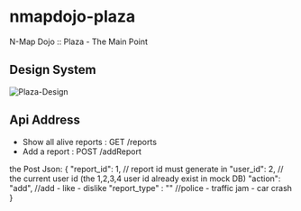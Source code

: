 # nmapdojo-plaza
N-Map Dojo :: Plaza - The Main Point 

## Design System
![Plaza-Design](https://user-images.githubusercontent.com/8407237/175818982-9115e82a-81a1-44ef-845c-f30a71777181.jpg)

## Api Address
* Show all alive reports : GET /reports
* Add a report : POST /addReport

the Post Json:
{
    "report_id": 1, // report id must generate in 
    "user_id": 2, // the current user id (the 1,2,3,4 user id already exist in mock DB)
    "action": "add", //add - like - dislike
    "report_type" : "" //police - traffic jam - car crash 
}
